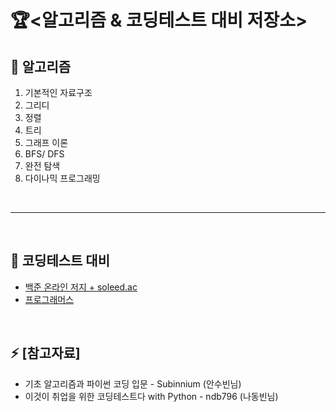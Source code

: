# 🏆<알고리즘 & 코딩테스트 대비 저장소>
## 🌱 알고리즘
1. 기본적인 자료구조
2. 그리디 
3. 정렬
4. 트리
5. 그래프 이론
6. BFS/ DFS
7. 완전 탐색
8. 다이나믹 프로그래밍

<br>

----------
<br>

## 🤔 코딩테스트 대비 
- [백준 온라인 저지 + soleed.ac](https://solved.ac/)
- [프로그래머스](https://school.programmers.co.kr/)<br>
<br>


## ⚡ [참고자료]

- 기초 알고리즘과 파이썬 코딩 입문 - Subinnium (안수빈님)
- 이것이 취업을 위한 코딩테스트다 with Python - ndb796 (나동빈님)
